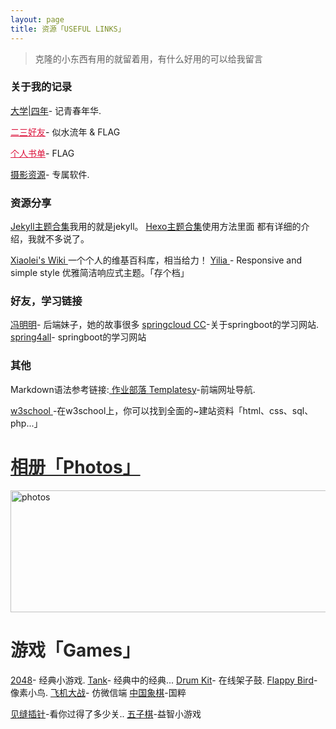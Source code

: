 ```yaml
---
layout: page
title: 资源「USEFUL LINKS」 
---
```


>   克隆的小东西有用的就留着用，有什么好用的可以给我留言
<p><p><p><p>
<h3>关于我的记录</h3>
<p>
<p>
<a href="/college/" target="_blank">大学|四年</a>- 记青春年华.  
<p>
<a href="/college/" style="color:#DC143C" target="_blank">二三好友</a>- 似水流年 & FLAG
<p>
<a href="/book/" style="color:#DC143C" target="_blank">个人书单</a>-  FLAG  
<p>
<a href="/photography/" target="_blank">摄影资源</a>- 专属软件.  
<h3> 资源分享</h3>   
<P>
<a href="http://jekyllthemes.org"  > Jekyll主题合集</a>我用的就是jekyll。           <a href="https://github.com/hexojs/hexo/wiki/Themes" target="_blank"> Hexo主题合集</a>使用方法里面
都有详细的介绍，我就不多说了。      
<p><a href="http://wiki.xiaolei.tech" target="_blank" > Xiaolei's Wiki </a>一个个人的维基百科库，相当给力！    
     <a href="https://github.com/litten/hexo-theme-yilia" target="_blank" > Yilia </a>- Responsive and simple style 优雅简洁响应式主题。「存个档」
 <p>
<h3> 好友，学习链接</h3>  
 <p>
<a href="https://fengmm666.github.io" target="_blank" >冯明明</a>- 后端妹子，她的故事很多
<a href="https://springcloud.cc/" target="_blank" >springcloud CC</a>-关于springboot的学习网站.
     <a href="http://www.spring4all.com/" target="_blank" >spring4all</a>- springboot的学习网站
<h3> 其他</h3>  
 <p> 
Markdown语法参考链接:<a href="https://www.zybuluo.com/mdeditor" target="_blank" > 作业部落 </a>    <a  href="http://nav.templatesy.com/"  >Templatesy</a>-前端网址导航.
<p>
<a href="http://www.w3school.com.cn" target="_blank" > w3school </a>-在w3school上，你可以找到全面的~建站资料「html、css、sql、php...」
</p>
<p>
<a href="/photos/"  style="color:#272727" target="_blank"> <h1>相册「Photos」</h1></a>  
</p>
<a href="/photos/" target="_blank"><img src="http://omjh2j5h3.bkt.clouddn.com/tupian.png" width="967" height="195" alt="photos" display="block"/></a>
<p>
<a  style="color:#272727" target="_blank"> <h1>游戏「Games」</h1></a>  
</p>
    <a href="http://www.templatesy.com/demo/462/index.html" target="_blank" >2048</a>- 经典小游戏.  
<a href="http://www.templatesy.com/demo/194/index.html" target="_blank" >Tank</a>- 经典中的经典...
<a href="http://www.templatesy.com/demo/342/index.html"  target="_blank" >Drum Kit</a>- 在线架子鼓.  
<a href="/gamebird/"  target="_blank" >Flappy Bird</a>- 像素小鸟.
   <a href="/gamefly/"  target="_blank" >飞机大战</a>- 仿微信端  
<a href="http://www.jq22.com/demo/jquery-xiangqi-141214215742/"  target="_blank" >中国象棋</a>-国粹  
<p><a href="http://www.jq22.com/demo/jquery-jfcz20160830/"  target="_blank" >见缝插针</a>-看你过得了多少关..  
<a href="http://www.jq22.com/demo/jquery-wzq20151231/"  target="_blank" >五子棋</a>-益智小游戏  

